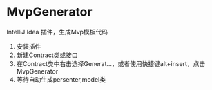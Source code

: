 # MvpGenerator
IntelliJ Idea 插件，生成Mvp模板代码

1. 安装插件
2. 新建Contract类或接口
3. 在Contract类中右击选择Generat...，或者使用快捷键alt+insert，点击MvpGenerator
4. 等待自动生成persenter,model类
